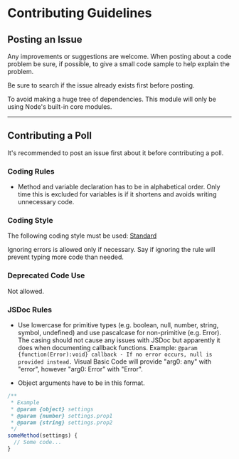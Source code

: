 # Contributing Guidelines

## Posting an Issue

Any improvements or suggestions are welcome. When posting about a code problem be sure, if possible, to give a small code sample to help explain the problem.

Be sure to search if the issue already exists first before posting.

To avoid making a huge tree of dependencies. This module will only be using Node's built-in core modules.

---

## Contributing a Poll

It's recommended to post an issue first about it before contributing a poll.

### Coding Rules

* Method and variable declaration has to be in alphabetical order. Only time this is excluded for variables is if it shortens and avoids writing unnecessary code.

### Coding Style

The following coding style must be used: [Standard](https://standardjs.com)

Ignoring errors is allowed only if necessary. Say if ignoring the rule will prevent typing more code than needed.

### Deprecated Code Use

Not allowed.

### JSDoc Rules

* Use lowercase for primitive types (e.g. boolean, null, number, string, symbol, undefined) and use pascalcase for non-primitive (e.g. Error). The casing should not cause any issues with JSDoc but apparently it does when documenting callback functions. Example: `@param {function(Error):void} callback - If no error occurs, null is provided instead.` Visual Basic Code will provide "arg0: any" with "error", however "arg0: Error" with "Error".

* Object arguments have to be in this format.

```javascript
/**
 * Example
 * @param {object} settings
 * @param {number} settings.prop1
 * @param {string} settings.prop2
 */
someMethod(settings) {
  // Some code...
}
```